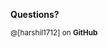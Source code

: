 **Questions?**

<!-- <img height="300px" alt="Gwen's profile picture" src="img/png/harshil.jpg"/> -->

<small>@[harshil1712] on **GitHub**</small>

[glfmn]: https://GitHub.com/glfmn
